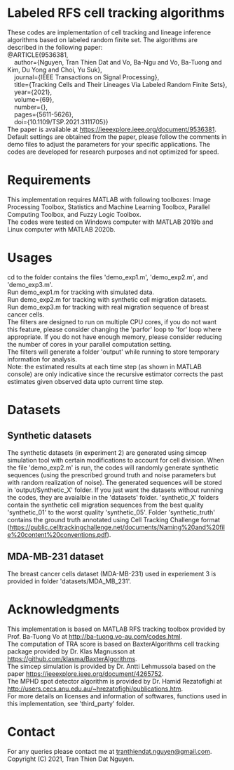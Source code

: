 # Labeled RFS cell tracking algorithms
These codes are implementation of cell tracking and lineage inference algorithms based on labeled random finite set. The algorithms are described in the following paper:\
@ARTICLE{9536381, \
  &nbsp;&nbsp;&nbsp;&nbsp;author={Nguyen, Tran Thien Dat and Vo, Ba-Ngu and Vo, Ba-Tuong and Kim, Du Yong and Choi, Yu Suk}, \
  &nbsp;&nbsp;&nbsp;&nbsp;journal={IEEE Transactions on Signal Processing},  \
  &nbsp;&nbsp;&nbsp;&nbsp;title={Tracking Cells and Their Lineages Via Labeled Random Finite Sets}, \
  &nbsp;&nbsp;&nbsp;&nbsp;year={2021},\
  &nbsp;&nbsp;&nbsp;&nbsp;volume={69},\
  &nbsp;&nbsp;&nbsp;&nbsp;number={},\
  &nbsp;&nbsp;&nbsp;&nbsp;pages={5611-5626},\
  &nbsp;&nbsp;&nbsp;&nbsp;doi={10.1109/TSP.2021.3111705}} \
The paper is available at https://ieeexplore.ieee.org/document/9536381. \
Default settings are obtained from the paper, please follow the comments in demo files to adjust the parameters for your specific applications. The codes are developed for research purposes and not optimized for speed.
# Requirements
This implementation requires MATLAB with following toolboxes: Image Processing Toolbox, Statistics and Machine Learning Toolbox, Parallel Computing Toolbox, and Fuzzy Logic Toolbox. \
The codes were tested on Windows computer with MATLAB 2019b and Linux computer with  MATLAB 2020b.
# Usages
cd to the folder contains the files 'demo_exp1.m', 'demo_exp2.m', and 'demo_exp3.m'. \
Run demo_exp1.m for tracking with simulated data.\
Run demo_exp2.m for tracking with synthetic cell migration datasets.\
Run demo_exp3.m for tracking with real migration sequence of breast cancer cells.\
The filters are designed to run on multiple CPU cores, if you do not want this feature, please consider changing the 'parfor' loop to 'for' loop where appropriate. If you do not have enough memory, please consider reducing the number of cores in your parallel computation setting. \
The filters will generate a folder 'output' while running to store temporary information for analysis. \
Note: the estimated results at each time step (as shown in MATLAB console) are only indicative since the recursive estimator corrects the past estimates given observed data upto current time step.
# Datasets
## Synthetic datasets
The synthetic datasets (in experiment 2) are generated using simcep simulation tool with certain modifications to account for cell division. When the file 'demo_exp2.m' is run, the codes will randomly generate synthetic sequences (using the prescribed ground truth and noise parameters but with random realization of noise). The generated sequences will be stored in 'output/Synthetic_X' folder. If you just want the datasets without running the codes, they are avaialble in the 'datasets' folder.  'synthetic_X' folders contain the synthetic cell migration sequences from the best quality 'synthetic_01' to the worst quality 'synthetic_05'. Folder 'synthetic_truth' contains the ground truth annotated using Cell Tracking Challenge format (https://public.celltrackingchallenge.net/documents/Naming%20and%20file%20content%20conventions.pdf).
## MDA-MB-231 dataset
The breast cancer cells dataset (MDA-MB-231) used in experiement 3 is provided in folder 'datasets/MDA_MB_231'.
# Acknowledgments
This implementation is based on MATLAB RFS tracking toolbox provided by Prof. Ba-Tuong Vo at http://ba-tuong.vo-au.com/codes.html. \
The computation of TRA score is based on BaxterAlgorithms cell tracking package provided by Dr. Klas Magnusson at https://github.com/klasma/BaxterAlgorithms. \
The simcep simulation is provided by Dr. Antti Lehmussola based on the paper https://ieeexplore.ieee.org/document/4265752. \
The MPHD spot detector algorithm is provided by Dr. Hamid Rezatofighi at http://users.cecs.anu.edu.au/~hrezatofighi/publications.htm. \
For more details on licenses and information of softwares, functions used in this implementation, see 'third_party' folder.
# Contact
For any queries please contact me at tranthiendat.nguyen@gmail.com.\
Copyright (C) 2021, Tran Thien Dat Nguyen.
